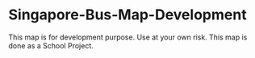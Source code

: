 # Singapore-Bus-Map-Development
This map is for development purpose. Use at your own risk. This map is done as a School Project.
